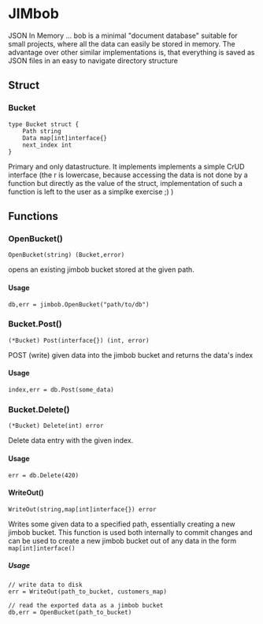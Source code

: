 # JIMbob 
JSON In Memory ... bob
is a minimal "document database" suitable for small projects, where all the data can easily be stored in memory.
The advantage over other similar implementations is, that everything is saved as JSON files in an easy to navigate directory structure

## Struct

### Bucket
```
type Bucket struct {
    Path string
    Data map[int]interface{}
    next_index int
}
```

Primary and only datastructure. It implements implements a simple CrUD interface (the r is lowercase, because accessing the data is not done by a function but directly as the value of the struct, implementation of such a function is left to the user as a simplke exercise ;) ) 

## Functions

### OpenBucket()
```
OpenBucket(string) (Bucket,error)
```

opens an existing jimbob bucket stored at the given path.

#### Usage
```
db,err = jimbob.OpenBucket("path/to/db")
```

### Bucket.Post()
```
(*Bucket) Post(interface{}) (int, error)
```

POST (write) given data into the jimbob bucket and returns the data's index

#### Usage
```
index,err = db.Post(some_data)
```

### Bucket.Delete()
```
(*Bucket) Delete(int) error
```

Delete data entry with the given index.

#### Usage
```
err = db.Delete(420)
```

#### WriteOut()
```
WriteOut(string,map[int]interface{}) error
```

Writes some given data to a specified path, essentially creating a new jimbob bucket.
This function is used both internally to commit changes and can be used to create a new jimbob bucket out of any data in the form `map[int]interface()`

##### Usage
```
// write data to disk
err = WriteOut(path_to_bucket, customers_map)

// read the exported data as a jimbob bucket
db,err = OpenBucket(path_to_bucket)
